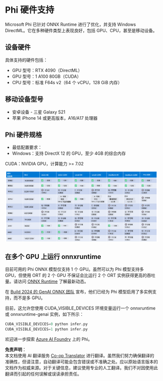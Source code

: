 <!--
CO_OP_TRANSLATOR_METADATA:
{
  "original_hash": "c4afa6ffd13f29eb34e5f204b94310ff",
  "translation_date": "2025-04-03T06:37:59+00:00",
  "source_file": "md\\01.Introduction\\01\\01.Hardwaresupport.md",
  "language_code": "zh"
}
-->
# Phi 硬件支持

Microsoft Phi 已针对 ONNX Runtime 进行了优化，并支持 Windows DirectML。它在多种硬件类型上表现良好，包括 GPU、CPU，甚至是移动设备。

## 设备硬件
具体支持的硬件包括：

- GPU 型号：RTX 4090（DirectML）
- GPU 型号：1 A100 80GB（CUDA）
- CPU 型号：标准 F64s v2（64 个 vCPU，128 GiB 内存）

## 移动设备型号

- 安卓设备 - 三星 Galaxy S21
- 苹果 iPhone 14 或更高版本，A16/A17 处理器

## Phi 硬件规格

- 最低配置要求：
- Windows：支持 DirectX 12 的 GPU，至少 4GB 的综合内存

CUDA：NVIDIA GPU，计算能力 >= 7.02

![硬件支持](../../../../../translated_images/01.phihardware.925db5699da7752cf486314e6db087580583cfbcd548970f8a257e31a8aa862c.zh.png)

## 在多个 GPU 上运行 onnxruntime

目前可用的 Phi ONNX 模型仅支持 1 个 GPU。虽然可以为 Phi 模型支持多 GPU，但使用 ORT 的 2 个 GPU 不保证会比运行 2 个 ORT 实例获得更高的吞吐量。请访问 [ONNX Runtime](https://onnxruntime.ai/) 了解最新动态。

在 [Build 2024 的 GenAI ONNX 团队](https://youtu.be/WLW4SE8M9i8?si=EtG04UwDvcjunyfC) 宣布，他们已经为 Phi 模型启用了多实例支持，而不是多 GPU。

目前，这允许您使用 CUDA_VISIBLE_DEVICES 环境变量运行一个 onnxruntime 或 onnxruntime-genai 实例，如下所示：

```Python
CUDA_VISIBLE_DEVICES=0 python infer.py
CUDA_VISIBLE_DEVICES=1 python infer.py
```

欢迎进一步探索 [Azure AI Foundry](https://ai.azure.com) 上的 Phi。

**免责声明**：  
本文档使用 AI 翻译服务 [Co-op Translator](https://github.com/Azure/co-op-translator) 进行翻译。虽然我们努力确保翻译的准确性，但请注意，自动翻译可能会包含错误或不准确之处。应以原始语言版本的文档作为权威来源。对于关键信息，建议使用专业的人工翻译。我们不对因使用此翻译而引起的任何误解或误读承担责任。